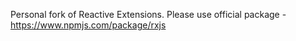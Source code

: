 Personal fork of Reactive Extensions. Please use official package - https://www.npmjs.com/package/rxjs